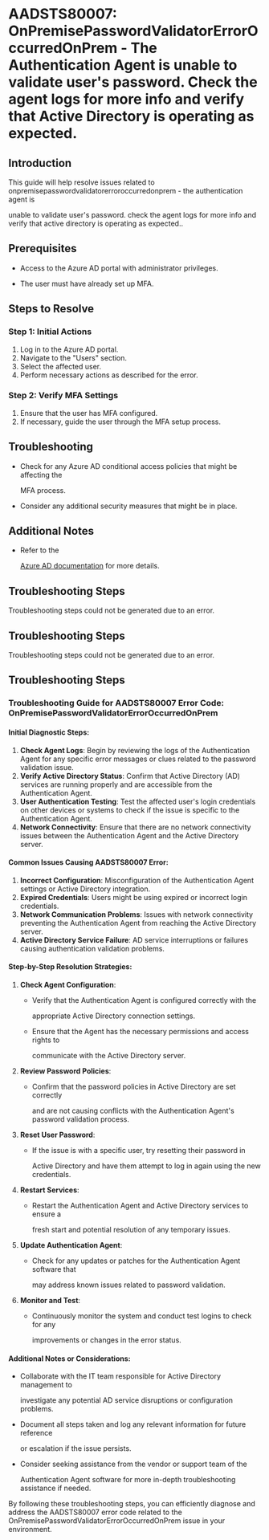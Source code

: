 # AADSTS80007: OnPremisePasswordValidatorErrorOccurredOnPrem - The Authentication Agent is unable to validate user's password. Check the agent logs for more info and verify that Active Directory is operating as expected.


## Introduction

This guide will help resolve issues related to
onpremisepasswordvalidatorerroroccurredonprem - the authentication agent is

unable to validate user's password. check the agent logs for more info and
verify that active directory is operating as expected..


## Prerequisites


* Access to the Azure AD portal with administrator privileges.

* The user must have already set up MFA.


## Steps to Resolve


### Step 1: Initial Actions

1. Log in to the Azure AD portal.
2. Navigate to the "Users" section.
3. Select the affected user.
4. Perform necessary actions as described for the error.


### Step 2: Verify MFA Settings

1. Ensure that the user has MFA configured.
2. If necessary, guide the user through the MFA setup process.


## Troubleshooting


* Check for any Azure AD conditional access policies that might be affecting the

  MFA process.

* Consider any additional security measures that might be in place.


## Additional Notes


* Refer to the

  [Azure AD 
documentation](https://learn.microsoft.com/en-us/azure/active-directory/)
  for more details.


## Troubleshooting Steps

Troubleshooting steps could not be generated due to an error.


## Troubleshooting Steps

Troubleshooting steps could not be generated due to an error.


## Troubleshooting Steps


### Troubleshooting Guide for AADSTS80007 Error Code: OnPremisePasswordValidatorErrorOccurredOnPrem


#### Initial Diagnostic Steps:

1. **Check Agent Logs**: Begin by reviewing the logs of the Authentication Agent
   for any specific error messages or clues related to the password validation
   issue.
2. **Verify Active Directory Status**: Confirm that Active Directory (AD)
   services are running properly and are accessible from the Authentication
   Agent.
3. **User Authentication Testing**: Test the affected user's login credentials
   on other devices or systems to check if the issue is specific to the
   Authentication Agent.
4. **Network Connectivity**: Ensure that there are no network connectivity
   issues between the Authentication Agent and the Active Directory server.


#### Common Issues Causing AADSTS80007 Error:

1. **Incorrect Configuration**: Misconfiguration of the Authentication Agent
   settings or Active Directory integration.
2. **Expired Credentials**: Users might be using expired or incorrect login
   credentials.
3. **Network Communication Problems**: Issues with network connectivity
   preventing the Authentication Agent from reaching the Active Directory
   server.
4. **Active Directory Service Failure**: AD service interruptions or failures
   causing authentication validation problems.


#### Step-by-Step Resolution Strategies:

1. **Check Agent Configuration**:

   * Verify that the Authentication Agent is configured correctly with the

     appropriate Active Directory connection settings.
   * Ensure that the Agent has the necessary permissions and access rights to

     communicate with the Active Directory server.

2. **Review Password Policies**:

   * Confirm that the password policies in Active Directory are set correctly

     and are not causing conflicts with the Authentication Agent's password
     validation process.

3. **Reset User Password**:

   * If the issue is with a specific user, try resetting their password in

     Active Directory and have them attempt to log in again using the new
     credentials.

4. **Restart Services**:

   * Restart the Authentication Agent and Active Directory services to ensure a

     fresh start and potential resolution of any temporary issues.

5. **Update Authentication Agent**:

   * Check for any updates or patches for the Authentication Agent software that

     may address known issues related to password validation.

6. **Monitor and Test**:
   * Continuously monitor the system and conduct test logins to check for any

     improvements or changes in the error status.


#### Additional Notes or Considerations:


* Collaborate with the IT team responsible for Active Directory management to

  investigate any potential AD service disruptions or configuration problems.

* Document all steps taken and log any relevant information for future reference

  or escalation if the issue persists.

* Consider seeking assistance from the vendor or support team of the

  Authentication Agent software for more in-depth troubleshooting assistance if
  needed.

By following these troubleshooting steps, you can efficiently diagnose and
address the AADSTS80007 error code related to the
OnPremisePasswordValidatorErrorOccurredOnPrem issue in your environment.